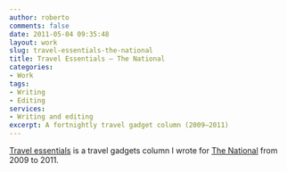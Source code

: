```yaml
---
author: roberto
comments: false
date: 2011-05-04 09:35:48
layout: work
slug: travel-essentials-the-national
title: Travel Essentials – The National
categories:
- Work
tags:
- Writing
- Editing
services:
- Writing and editing
excerpt: A fortnightly travel gadget column (2009–2011)
---
```


[Travel essentials](http://www.thenational.ae/topic/subjects/things-to-buy/travel-essentials) is a travel gadgets column I wrote for [The National](http://www.thenational.ae) from 2009 to 2011. 